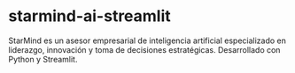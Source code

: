 # starmind-ai-streamlit
StarMind es un asesor empresarial de inteligencia artificial especializado en liderazgo, innovación y toma de decisiones estratégicas. Desarrollado con Python y Streamlit.
